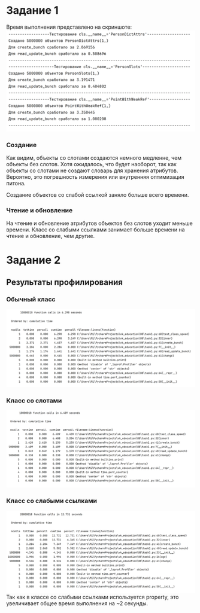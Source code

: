 # Задание 1
Время выполнения представлено на скриншоте:
![image](screenshots/times.png)
### Создание
Как видим, объекты со слотами создаются немного медленне, чем объекты без слотов. Хотя ожидалось, что будет наоборот, так как объекты со слотами не создают словарь для хранения атрибутов.  Вероятно, это погрешность измерения или внутренняя оптимизация питона.

Создание объектов со слабой ссылкой заняло больше всего времени.

### Чтение и обновление
На чтение и обновление атрибутов объектов без слотов уходит меньше времени.
Класс со слабыми ссылками занимает больше времени на чтение и обновление, чем другие.

# Задание 2

## Результаты профилирования

### Обычный класс
![image](screenshots/prof_dict.png)

### Класс со слотами
![image](screenshots/prof_slots.png)

### Класс со слабыми ссылками
![image](screenshots/prof_wr.png)
Так как в классе со слабыми ссылками используется property, это увеличивает общее время выполнения на ~2 секунды.
